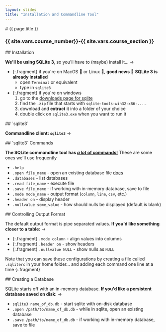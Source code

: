 ```yaml
---
layout: slides
title: "Installation and Commandline Tool"
---
```


<section markdown="block" class="intro-slide">
# {{ page.title }}

### {{ site.vars.course_number}}-{{ site.vars.course_section }}

<p><small></small></p>
</section>

<section markdown="block">
## Installation

__We'll be using SQLite 3__, so you'll have to (maybe) install it... &rarr;

* {:.fragment} if you're on MacOS 🍎 or Linux 🐧, __good news__ 🙌 __SQLite 3 is already installed__
	* open `Terminal` or equivalent
	* type in `sqlite3`
* {:.fragment} if you're on windows
	1. go to the [downloads page for sqlite](https://www.sqlite.org/download.html)
	2. find the `.zip` file that starts with `sqlite-tools-win32-x86-....`
	3. download and __extract__ it into a folder of your choice
	4. double click on `sqlite3.exe` when you want to run it
</section>

<section markdown="block">
## `sqlite3`

__Commandline client: `sqlite3`__ &rarr;


</section>

<section markdown="block">
## `sqlite3` Commands 

__The SQLite commandline tool has [_a lot_ of commands!](https://sqlite.org/cli.html)__ These are some ones we'll use frequently

* `.help`
* `.open file_name` - open an existing database file [docs](https://sqlite.org/cli.html#double_click_startup_on_windows)
* `.databases` - list databases
* `.read file_name` - execute file
* `.save file_name` - if working with in-memory database, save to file
* `.mode mode_name` - output format (`column`, `line`, `csv`, etc.)
* `.header on` - display header
* `.nullvalue some_value` - how should nulls be displayed (default is blank)
</section>

<section markdown="block">
## Controlling Output Format

The default output format is pipe separated values. __If you'd like something closer to a table:__ &rarr;

* {:.fragment} `.mode column` - align values into columns
* {:.fragment} `.header on` - show headers
* {:.fragment} `.nullvalue NULL` - show nulls as `NULL`

Note that you can save these configurations by creating a file called `.sqliterc` in your home folder... and adding each command one line at a time
{:.fragment}

</section>

<section markdown="block">
## Creating a Database

SQLite starts off with an <span class="hl">in-memory</span> database. __If you'd like a persistent database saved on disk:__ &rarr;

* `sqlite3 name_of_db.db` - start sqlite with on-disk database
* `.open /path/to/name_of_db.db` - while in sqlite, open an existing database
* `.save /path/to/name_of_db.db` - if working with in-memory database, save to file
</section>

